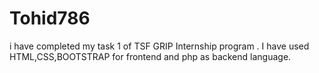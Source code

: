 # Tohid786
i have completed my task 1 of TSF GRIP Internship program . I have used HTML,CSS,BOOTSTRAP for frontend and php as backend language.
